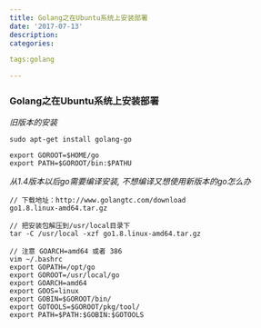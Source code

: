 ```yaml
---
title: Golang之在Ubuntu系统上安装部署
date: '2017-07-13'
description:
categories:

tags:golang

---
```


>

### Golang之在Ubuntu系统上安装部署

>

*旧版本的安装*

>

	sudo apt-get install golang-go

	export GOROOT=$HOME/go
	export PATH=$GOROOT/bin:$PATHU

>

*从1.4版本以后go需要编译安装, 不想编译又想使用新版本的go怎么办*

>

	// 下载地址：http://www.golangtc.com/download
	go1.8.linux-amd64.tar.gz

	// 把安装包解压到/usr/local目录下
	tar -C /usr/local -xzf go1.8.linux-amd64.tar.gz

	// 注意 GOARCH=amd64 或者 386
	vim ~/.bashrc
	export GOPATH=/opt/go
	export GOROOT=/usr/local/go
	export GOARCH=amd64 
	export GOOS=linux
	export GOBIN=$GOROOT/bin/
	export GOTOOLS=$GOROOT/pkg/tool/
	export PATH=$PATH:$GOBIN:$GOTOOLS

>
